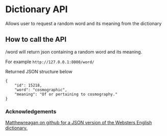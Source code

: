 # Dictionary API

Allows user to request a random word and its meaning from the dictionary

## How to call the API
/word will return json containing a random word and its meaning.

For example `http://127.0.0.1:8000/word/`

Returned JSON structure below
```
{
    "id": 15218,
    "word": "cosmographic",
    "meaning": "Of or pertaining to cosmography."
}
```

### Acknowledgements

[Matthewreagan on github for a JSON version of the Websters English dictionary.](https://github.com/matthewreagan/WebstersEnglishDictionary)